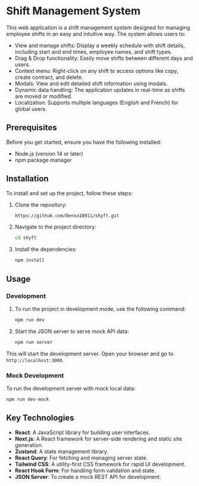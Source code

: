# Shift Management System

This web application is a shift management system designed for managing employee shifts in an easy and intuitive way. The system allows users to:

- View and manage shifts: Display a weekly schedule with shift details, including start and end times, employee names, and shift types.
- Drag & Drop functionality: Easily move shifts between different days and users.
- Context menu: Right-click on any shift to access options like copy, create contract, and delete.
- Modals: View and edit detailed shift information using modals.
- Dynamic data handling: The application updates in real-time as shifts are moved or modified.
- Localization: Supports multiple languages (English and French) for global users.

## Prerequisites

Before you get started, ensure you have the following installed:

- Node.js (version 14 or later)
- npm package manager
## Installation

To install and set up the project, follow these steps:

1. Clone the repository:

   ```bash
   https://github.com/Denso10911/shyft.git
   ```

2. Navigate to the project directory:

   ```bash
   cd shyft
   ```

3. Install the dependencies:

   ```bash
   npm install
   ```


## Usage

### Development

1. To run the project in development mode, use the following command:

   ```bash
   npm run dev
   ```

2. Start the JSON server to serve mock API data:

   ```bash
   npm run server
   ```

This will start the development server. Open your browser and go to `http://localhost:3000`.



### Mock Development

To run the development server with mock local data:

   ```bash
   npm run dev-mock
   ```

## Key Technologies

- **React**: A JavaScript library for building user interfaces.
- **Next.js**: A React framework for server-side rendering and static site generation.
- **Zustand**: A state management library.
- **React Query**: For fetching and managing server state.
- **Tailwind CSS**: A utility-first CSS framework for rapid UI development.
- **React Hook Form**: For handling form validation and state.
- **JSON Server**: To create a mock REST API for development.